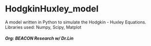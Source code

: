# HodgkinHuxley_model

A model written in Python to simulate the Hodgkin - Huxley Equations.
Libraries used: Numpy, Scipy, Matplot

##### Org: BEACON Research w/ Dr.Lin 
